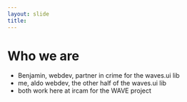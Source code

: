 ```yaml
---
layout: slide
title: 
---
```


# Who we are

* Benjamin, webdev, partner in crime for the waves.ui lib
* me, aldo webdev, the other half of the waves.ui lib
* both work here at ircam for the WAVE project